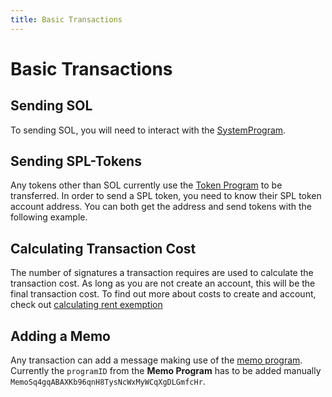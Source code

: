 ```yaml
---
title: Basic Transactions
---
```


# Basic Transactions

## Sending SOL

To sending SOL, you will need to interact with the [SystemProgram][1].

<SolanaCodeGroup>
  <SolanaCodeGroupItem title="TS" active>

  <template v-slot:default>

@[code](@/code/basic-transactions/sending-sol/sending-sol.en.ts)

  </template>

  <template v-slot:preview>

@[code](@/code/basic-transactions/sending-sol/sending-sol.preview.en.ts)

  </template>

  </SolanaCodeGroupItem>
  <SolanaCodeGroupItem title="Wallet-Adapter">
  <template v-slot:default>

@[code](@/code/basic-transactions/sending-sol/sending-sol.adapter.en.tsx)

  </template>

  <template v-slot:preview>

@[code](@/code/basic-transactions/sending-sol/sending-sol.adapter.preview.en.tsx)

  </template>  
  </SolanaCodeGroupItem>
  <SolanaCodeGroupItem title="CLI">
  <template v-slot:default>

@[code](@/code/basic-transactions/sending-sol/sending-sol.en.sh)

  </template>

  <template v-slot:preview>

@[code](@/code/basic-transactions/sending-sol/sending-sol.en.sh)

  </template>  
  </SolanaCodeGroupItem>

</SolanaCodeGroup>

[1]: https://docs.solana.com/developing/runtime-facilities/programs#system-program

## Sending SPL-Tokens

Any tokens other than SOL currently use the [Token Program][1] to be
transferred. In order to send a SPL token, you need to know their
SPL token account address. You can both get the address and send tokens
with the following example.

<SolanaCodeGroup>
  <SolanaCodeGroupItem title="TS" active>

  <template v-slot:default>

@[code](@/code/basic-transactions/sending-spl-token/sending-spl-token.en.ts)

  </template>

  <template v-slot:preview>

@[code](@/code/basic-transactions/sending-spl-token/sending-spl-token.preview.en.ts)

  </template>

  </SolanaCodeGroupItem>
  <SolanaCodeGroupItem title="Wallet-Adapter">
  <template v-slot:default>

@[code](@/code/basic-transactions/sending-spl-token/sending-spl-token.adapter.en.tsx)

  </template>

  <template v-slot:preview>

@[code](@/code/basic-transactions/sending-spl-token/sending-spl-token.adapter.preview.en.tsx)

  </template>  
  </SolanaCodeGroupItem>
  <SolanaCodeGroupItem title="CLI">
  <template v-slot:default>

@[code](@/code/basic-transactions/sending-spl-token/sending-spl-token.en.sh)

  </template>

  <template v-slot:preview>

@[code](@/code/basic-transactions/sending-spl-token/sending-spl-token.en.sh)

  </template>  
  </SolanaCodeGroupItem>

</SolanaCodeGroup>

[1]: https://spl.solana.com/token

## Calculating Transaction Cost

The number of signatures a transaction requires are used to calculate
the transaction cost. As long as you are not create an account, this
will be the final transaction cost. To find out more about costs to create
and account, check out [calculating rent exemption](accounts.md#calculating-rent-exemption)

<SolanaCodeGroup>
  <SolanaCodeGroupItem title="TS" active>

  <template v-slot:default>

@[code](@/code/basic-transactions/calc-tx-cost/calc-tx-cost.en.ts)

  </template>

  <template v-slot:preview>

@[code](@/code/basic-transactions/calc-tx-cost/calc-tx-cost.preview.en.ts)

  </template>

  </SolanaCodeGroupItem>
</SolanaCodeGroup>

## Adding a Memo

Any transaction can add a message making use of the [memo program][2].
Currently the `programID` from the **Memo Program** has to be added
manually `MemoSq4gqABAXKb96qnH8TysNcWxMyWCqXgDLGmfcHr`.

<SolanaCodeGroup>
  <SolanaCodeGroupItem title="TS" active>

  <template v-slot:default>

@[code](@/code/basic-transactions/memo/memo.en.ts)

  </template>

  <template v-slot:preview>

@[code](@/code/basic-transactions/memo/memo.preview.en.ts)

  </template>

  </SolanaCodeGroupItem>
  <SolanaCodeGroupItem title="Wallet-Adapter">
  <template v-slot:default>

@[code](@/code/basic-transactions/sending-sol/sending-sol.adapter.en.tsx)

  </template>

  <template v-slot:preview>

@[code](@/code/basic-transactions/sending-sol/sending-sol.adapter.preview.en.tsx)

  </template>  
  </SolanaCodeGroupItem>
  <SolanaCodeGroupItem title="CLI">
  <template v-slot:default>

@[code](@/code/basic-transactions/memo/memo.en.sh)

  </template>

  <template v-slot:preview>

@[code](@/code/basic-transactions/memo/memo.en.sh)

  </template>  
  </SolanaCodeGroupItem>

</SolanaCodeGroup>

[2]: https://spl.solana.com/memo
